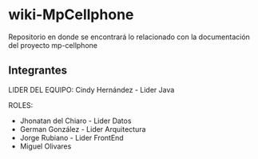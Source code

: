 # wiki-MpCellphone
Repositorio en donde se encontrará lo relacionado con la documentación del proyecto mp-cellphone

Integrantes
---------------------

LIDER DEL EQUIPO: Cindy Hernández - Lider Java

ROLES:
* Jhonatan del Chiaro - Lider Datos 
* German González - Lider Arquitectura 
* Jorge Rubiano - Lider FrontEnd 
* Miguel Olivares
